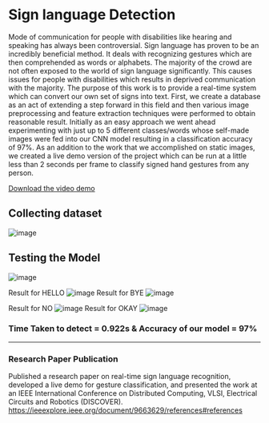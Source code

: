 # Sign language Detection

Mode of communication for people with disabilities like hearing and speaking has always been controversial. Sign language has proven to be an incredibly beneficial method. It deals with recognizing gestures which are then comprehended as words or alphabets. The majority of the crowd are not often exposed to the world of sign language significantly. This causes issues for people with disabilities which results in deprived communication with the majority. The purpose of this work is to provide a real-time system which can convert our own set of signs into text. 
First, we create a database as an act of extending a step forward in this field and then various image preprocessing and feature extraction techniques were performed to obtain reasonable result. Initially as an easy approach we went ahead experimenting with just up to 5 different classes/words whose self-made images were fed into our CNN model resulting in a classification accuracy of 97%. As an addition to the work that we accomplished on static images, we created a live demo version of the project which can be run at a little less than 2 seconds per frame to classify signed hand gestures from any person.

[Download the video demo](final_video_1.mp4)

## Collecting dataset
![image](https://user-images.githubusercontent.com/74018041/121787111-e3829c80-cbe1-11eb-9353-f6c4ca2df4b6.png)

## Testing the Model
![image](https://user-images.githubusercontent.com/74018041/121787128-090fa600-cbe2-11eb-8a24-976dc1c79d94.png)



Result for HELLO 
![image](https://user-images.githubusercontent.com/74018041/121787208-6efc2d80-cbe2-11eb-9e0c-16067929a88f.png) 
Result for BYE
![image](https://user-images.githubusercontent.com/74018041/121787219-7cb1b300-cbe2-11eb-8d61-0528aafeef17.png)

Result for NO 
![image](https://user-images.githubusercontent.com/74018041/121787263-b71b5000-cbe2-11eb-93a6-33205e41efeb.png)
Result for OKAY
![image](https://user-images.githubusercontent.com/74018041/121787270-c0a4b800-cbe2-11eb-99b6-4750c0c56c10.png)
  

### Time Taken to detect = 0.922s & Accuracy of our model = 97%
-------------------------------------------------------------------------------------------------------------------------------------------------------------------------------------
### Research Paper Publication 
Published a research paper on real-time sign language recognition, developed a live demo for gesture classification, and presented the work at an IEEE International Conference on Distributed Computing, VLSI, Electrical Circuits and Robotics (DISCOVER).
https://ieeexplore.ieee.org/document/9663629/references#references
